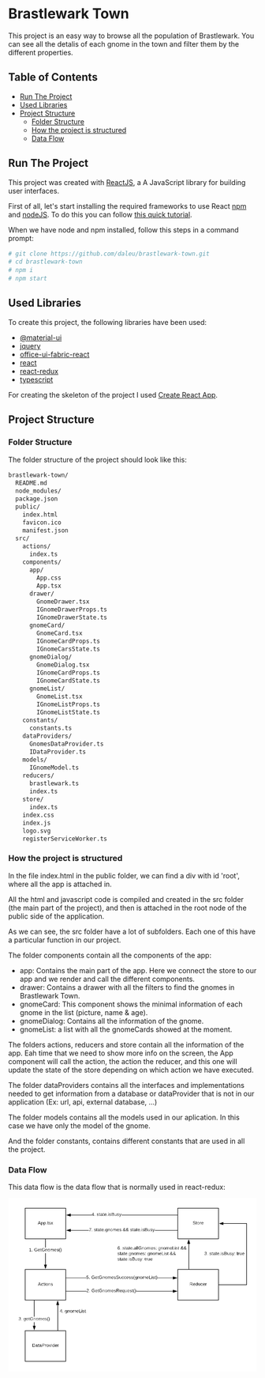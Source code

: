 # Brastlewark Town

This project is an easy way to browse all the population of Brastlewark. You can see all the detalis of each gnome in the town and filter them by the different properties.

## Table of Contents

- [Run The Project](#run-the-project)
- [Used Libraries](#used-libraries)
- [Project Structure](#project-structure)
  - [Folder Structure](#project-structure)
  - [How the project is structured](#how-the-project-is-structured)
  - [Data Flow](#data-flow)
  
## Run The Project

This project was created with [ReactJS](https://reactjs.org/), a A JavaScript library for building user interfaces.

First of all, let's start installing the required frameworks to use React [npm](https://www.npmjs.com/) and [nodeJS](https://nodejs.org/). To do this you can follow [this quick tutorial](https://www.npmjs.com/get-npm/).

When we have node and npm installed, follow this steps in a command prompt:
```sh
# git clone https://github.com/daleu/brastlewark-town.git
# cd brastlewark-town
# npm i
# npm start
```

## Used Libraries

To create this project, the following libraries have been used:
- [@material-ui](https://material-ui.com/)
- [jquery](https://jquery.com/)
- [office-ui-fabric-react](https://github.com/OfficeDev/office-ui-fabric-react/)
- [react](https://reactjs.org/)
- [react-redux](https://github.com/reduxjs/react-redux)
- [typescript](https://www.typescriptlang.org/)

For creating the skeleton of the project I used [Create React App](https://github.com/facebookincubator/create-react-app).

## Project Structure

### Folder Structure

The folder structure of the project should look like this:

```
brastlewark-town/
  README.md
  node_modules/
  package.json
  public/
    index.html
    favicon.ico
    manifest.json
  src/
    actions/
      index.ts
    components/
      app/
        App.css
        App.tsx
      drawer/
        GnomeDrawer.tsx
        IGnomeDrawerProps.ts
        IGnomeDrawerState.ts
      gnomeCard/
        GnomeCard.tsx
        IGnomeCardProps.ts
        IGnomeCarsState.ts
      gnomeDialog/
        GnomeDialog.tsx
        IGnomeCardProps.ts
        IGnomeCardState.ts
      gnomeList/
        GnomeList.tsx
        IGnomeListProps.ts
        IGnomeListState.ts
    constants/
      constants.ts
    dataProviders/
      GnomesDataProvider.ts
      IDataProvider.ts
    models/
      IGnomeModel.ts
    reducers/
      brastlewark.ts
      index.ts
    store/
      index.ts
    index.css
    index.js
    logo.svg
    registerServiceWorker.ts
```

### How the project is structured

In the file index.html in the public folder, we can find a div with id 'root', where all the app is attached in.

All the html and javascript code is compiled and created in the src folder (the main part of the project), and then is attached in the root node of the public side of the application.

As we can see, the src folder have a lot of subfolders. Each one of this have a particular function in our project.

The folder components contain all the components of the app:
- app: Contains the main part of the app. Here we connect the store to our app and we render and call the different components.
- drawer: Contains a drawer with all the filters to find the gnomes in Brastlewark Town.
- gnomeCard: This component shows the minimal information of each gnome in the list (picture, name & age).
- gnomeDialog: Contains all the information of the gnome.
- gnomeList: a list with all the gnomeCards showed at the moment.

The folders actions, reducers and store contain all the information of the app. Eah time that we need to show more info on the screen, the App component will call the action, the action the reducer, and this one will update the state of the store depending on which action we have executed.

The folder dataProviders contains all the interfaces and implementations needed to get information from a database or dataProvider that is not in our application (Ex: url, api, external database, ...)

The folder models contains all the models used in our aplication. In this case we have only the model of the gnome.

And the folder constants, contains different constants that are used in all the project.

### Data Flow

This data flow is the data flow that is normally used in react-redux:

![alt text](/dataFlowDiagram.png)
